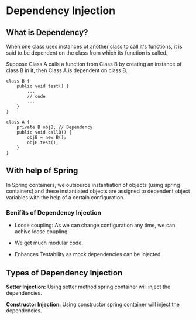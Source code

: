 # Dependency Injection

## What is Dependency?

When one class uses instances of another class to call it's functions, it is said to be dependent on the class from which its function is called.

Suppose Class A calls a function from Class B by creating an instance of class B in it, then Class A is dependent on class B.

```
class B {
    public void test() {
        ...
        // code
        ...
    }
}

class A {
    private B objB; // Dependency
    public void callB() {
        objB = new B();
        objB.test(); 
    }
}
```

## With help of Spring 

In Spring containers, we outsource instantiation of objects (using spring containers) and these instantiated objects are assigned to dependent object variables with the help of a certain configuration. 

### Benifits of Dependency Injection
- Loose coupling: As we can change configuration any time, we can achive loose coupling.

- We get much modular code.

- Enhances Testability as mock dependencies can be injected.

## Types of Dependency Injection

**Setter Injection:** Using setter method spring container will inject the dependencies.

**Constructor Injection:** Using constructor spring container will inject the dependencies.